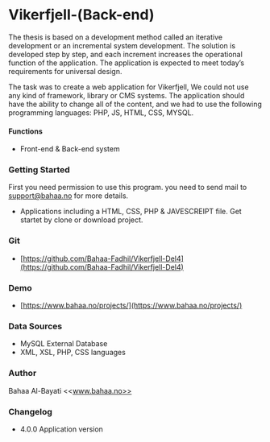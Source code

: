 # Vikerfjell-(Back-end)

The thesis is based on a development method called an iterative development or an incremental system development. The solution is developed step by step, and each increment increases the operational function of the application. The application is expected to meet today’s requirements for universal design.

The task was to create a web application for Vikerfjell, We could not use any kind of framework, library or CMS systems. The application should have the ability to change all of the content, and we had to use the following programming languages: PHP, JS, HTML, CSS, MYSQL.


#### Functions
* Front-end & Back-end system


### Getting Started
First you need permission to use this program. you need to send mail to support@bahaa.no for more details.


* Applications including a HTML, CSS, PHP & JAVESCREIPT file. Get startet by clone or download project. 


### Git
* [https://github.com/Bahaa-Fadhil/Vikerfjell-Del4](https://github.com/Bahaa-Fadhil/Vikerfjell-Del4)

### Demo
* [https://www.bahaa.no/projects/](https://www.bahaa.no/projects/)


### Data Sources
* MySQL External Database
* XML, XSL, PHP, CSS languages

### Author
Bahaa Al-Bayati <<www.bahaa.no>>


### Changelog
* 4.0.0 Application version
